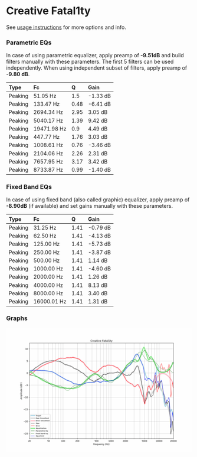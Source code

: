 # Creative Fatal1ty
See [usage instructions](https://github.com/jaakkopasanen/AutoEq#usage) for more options and info.

### Parametric EQs
In case of using parametric equalizer, apply preamp of **-9.51dB** and build filters manually
with these parameters. The first 5 filters can be used independently.
When using independent subset of filters, apply preamp of **-9.80 dB**.

| Type    | Fc          |    Q | Gain     |
|:--------|:------------|:-----|:---------|
| Peaking | 51.05 Hz    | 1.5  | -1.33 dB |
| Peaking | 133.47 Hz   | 0.48 | -6.41 dB |
| Peaking | 2694.34 Hz  | 2.95 | 3.05 dB  |
| Peaking | 5040.17 Hz  | 1.39 | 9.42 dB  |
| Peaking | 19471.98 Hz | 0.9  | 4.49 dB  |
| Peaking | 447.77 Hz   | 1.76 | 3.03 dB  |
| Peaking | 1008.61 Hz  | 0.76 | -3.46 dB |
| Peaking | 2104.06 Hz  | 2.26 | 2.31 dB  |
| Peaking | 7657.95 Hz  | 3.17 | 3.42 dB  |
| Peaking | 8733.87 Hz  | 0.99 | -1.40 dB |

### Fixed Band EQs
In case of using fixed band (also called graphic) equalizer, apply preamp of **-8.90dB**
(if available) and set gains manually with these parameters.

| Type    | Fc          |    Q | Gain     |
|:--------|:------------|:-----|:---------|
| Peaking | 31.25 Hz    | 1.41 | -0.79 dB |
| Peaking | 62.50 Hz    | 1.41 | -4.13 dB |
| Peaking | 125.00 Hz   | 1.41 | -5.73 dB |
| Peaking | 250.00 Hz   | 1.41 | -3.87 dB |
| Peaking | 500.00 Hz   | 1.41 | 1.14 dB  |
| Peaking | 1000.00 Hz  | 1.41 | -4.60 dB |
| Peaking | 2000.00 Hz  | 1.41 | 1.26 dB  |
| Peaking | 4000.00 Hz  | 1.41 | 8.13 dB  |
| Peaking | 8000.00 Hz  | 1.41 | 3.40 dB  |
| Peaking | 16000.01 Hz | 1.41 | 1.31 dB  |

### Graphs
![](./Creative%20Fatal1ty.png)